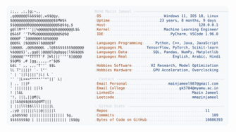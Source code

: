 <picture>
  <source srcset="https://raw.githubusercontent.com/mmazinjameel/mmazinjameel/main/dark_mode.svg?v=1752502335" media="(prefers-color-scheme: dark)">
  <img src="https://raw.githubusercontent.com/mmazinjameel/mmazinjameel/main/light_mode.svg?v=1752502335">
</picture>
